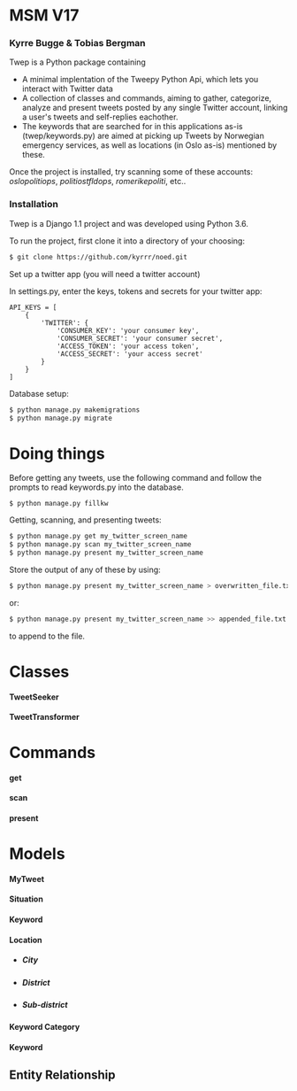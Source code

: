 # MSM V17
### Kyrre Bugge & Tobias Bergman

Twep is a Python package containing

 - A minimal implentation of the Tweepy Python Api, which lets you interact with Twitter data
 - A collection of classes and commands, aiming to gather, categorize, analyze and present tweets posted by any single Twitter account, linking a user's tweets and self-replies eachother. 
 - The keywords that are searched for in this applications as-is (twep/keywords.py) are aimed at picking up Tweets by Norwegian emergency services, as well as locations (in Oslo as-is) mentioned by these. 
 
Once the project is installed, try scanning some of these accounts:
*oslopolitiops*, *politiostfldops*, *romerikepoliti*, etc..
 

### Installation

Twep is a Django 1.1 project and was developed using Python 3.6.

To run the project, first clone it into a directory of your choosing:
```sh
$ git clone https://github.com/kyrrr/noed.git
```

Set up a twitter app (you will need a twitter account)

In settings.py, enter the keys, tokens and secrets for your twitter app:
```
API_KEYS = [
    {
        'TWITTER': {
            'CONSUMER_KEY': 'your consumer key',
            'CONSUMER_SECRET': 'your consumer secret',
            'ACCESS_TOKEN': 'your access token',
            'ACCESS_SECRET': 'your access secret'
        }
    }
]
```
Database setup:

```sh
$ python manage.py makemigrations
$ python manage.py migrate
```

# Doing things
Before getting any tweets, use the following command and follow the prompts to read keywords.py into the database.
```
$ python manage.py fillkw
```

Getting, scanning, and presenting tweets:
```sh
$ python manage.py get my_twitter_screen_name
$ python manage.py scan my_twitter_screen_name
$ python manage.py present my_twitter_screen_name
```

Store the output of any of these by using:
```sh
$ python manage.py present my_twitter_screen_name > overwritten_file.txt
```
or:
```sh
$ python manage.py present my_twitter_screen_name >> appended_file.txt
```
to append to the file.

# Classes
#### TweetSeeker
#### TweetTransformer
# Commands
#### get
#### scan
#### present


# Models
#### MyTweet
#### Situation
#### Keyword
#### Location
- ##### City
- ##### District
- ##### Sub-district
#### Keyword Category
#### Keyword

## Entity Relationship



[kyrrr]: <https://github.com/kyrrr/>
[caterpiethug]: <https://github.com/caterpiethug/>
[git-repo-url]: <https://github.com/kyrrr/twep.git>
[tweepy]: <http://www.tweepy.org/>
